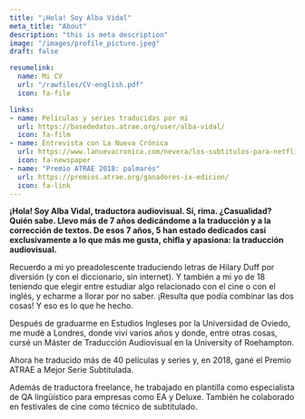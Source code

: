 ```yaml
---
title: "¡Hola! Soy Alba Vidal"
meta_title: "About"
description: "this is meta description"
image: "/images/profile_picture.jpeg"
draft: false

resumelink:
  name: Mi CV
  url: "/rawfiles/CV-english.pdf"
  icon: fa-file

links:
- name: Películas y series traducidas por mí
  url: https://basededatos.atrae.org/user/alba-vidal/
  icon: fa-film
- name: Entrevista con La Nueva Crónica
  url: https://www.lanuevacronica.com/nevera/los-subtitulos-para-netflix-se-traducen-desde-leon_117807_102.html
  icon: fa-newspaper
- name: "Premio ATRAE 2018: palmarés"
  url: https://premios.atrae.org/ganadores-ix-edicion/
  icon: fa-link
---
```


__¡Hola! Soy Alba Vidal, traductora audiovisual. Sí, rima. ¿Casualidad? Quién sabe.
Llevo más de 7 años dedicándome a la traducción y a la corrección de textos. De esos 7 años, 5 han estado dedicados casi exclusivamente a lo que más me gusta, chifla y apasiona: la traducción audiovisual.__

Recuerdo a mi yo preadolescente traduciendo letras de Hilary Duff por diversión (y con el diccionario, sin internet). Y también a mi yo de 18 teniendo que elegir entre estudiar algo relacionado con el cine o con el inglés, y echarme a llorar por no saber. ¡Resulta que podía combinar las dos cosas! Y eso es lo que he hecho.

Después de graduarme en Estudios Ingleses por la Universidad de Oviedo, me mudé a Londres, donde viví varios años y donde, entre otras cosas, cursé un Máster de Traducción Audiovisual en la University of Roehampton.

Ahora he traducido más de 40 películas y series y, en 2018, gané el Premio ATRAE a Mejor Serie Subtitulada.

Además de traductora freelance, he trabajado en plantilla como especialista de QA lingüístico para empresas como EA y Deluxe. También he colaborado en festivales de cine como técnico de subtitulado.
